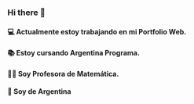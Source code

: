 ### Hi there 👋

<!--
**EmiAr5/EmiAr5** is a ✨ _special_ ✨ repository because its `README.md` (this file) appears on your GitHub profile.-->

#### 💻 Actualmente estoy trabajando en mi Portfolio Web.
#### 📚 Estoy cursando Argentina Programa.
#### 👨‍🏫 Soy Profesora de Matemática.
#### 🧉 Soy de Argentina


